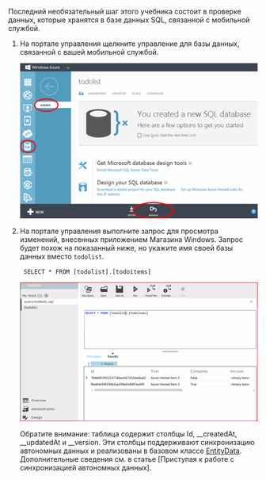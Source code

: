 
Последний необязательный шаг этого учебника состоит в проверке данных, которые хранятся в базе данных SQL, связанной с мобильной службой.

1. На портале управления щелкните управление для базы данных, связанной с вашей мобильной службой.
 
	![Вход для управления базой данных SQL](./media/mobile-services-dotnet-backend-view-sql-data/manage-sql-azure-database.png)

2. На портале управления выполните запрос для просмотра изменений, внесенных приложением Магазина Windows. Запрос будет похож на показанный ниже, но укажите имя своей базы данных вместо <code>todolist</code>.</p>

        SELECT * FROM [todolist].[todoitems]

    ![Запрос к базе данных SQL для получения хранящихся в ней элементов](./media/mobile-services-dotnet-backend-view-sql-data/sql-azure-query.png)

	Обратите внимание: таблица содержит столбцы Id, __createdAt, __updatedAt и __version. Эти столбцы поддерживают синхронизацию автономных данных и реализованы в базовом классе [EntityData](http://msdn.microsoft.com/library/microsoft.windowsazure.mobile.service.entitydata.aspx). Дополнительные сведения см. в статье [Приступая к работе с синхронизацией автономных данных].
<!--HONumber=54-->